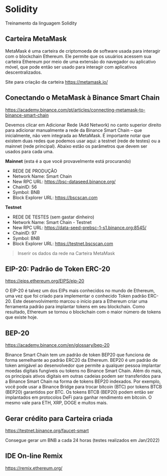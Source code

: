 # Solidity

Treinamento da linguagem Solidity

## Carteira MetaMask

MetaMask é uma carteira de criptomoeda de software usada para interagir com o blockchain Ethereum. Ele permite que os usuários acessem sua carteira Ethereum por meio de uma extensão do navegador ou aplicativo móvel, que pode então ser usado para interagir com aplicativos descentralizados.

Site para criação da carteira https://metamask.io/

## Conectando o MetaMask à Binance Smart Chain

https://academy.binance.com/pt/articles/connecting-metamask-to-binance-smart-chain

Devemos clicar em Adicionar Rede (Add Network) no canto superior direito para adicionar manualmente a rede da Binance Smart Chain – que inicialmente, não vem integrada ao MetaMask. É importante notar que existem duas redes que podemos usar aqui: a testnet (rede de testes) ou a mainnet (rede principal). Abaixo estão os parâmetros que devem ser usados para cada uma.

**Mainnet** (esta é a que você provavelmente está procurando)
* REDE DE PRODUÇÃO
* Network Name: Smart Chain
* New RPC URL: https://bsc-dataseed.binance.org/
* ChainID: 56
* Symbol: BNB
* Block Explorer URL: https://bscscan.com

**Testnet**
* REDE DE TESTES (sem gastar dinheiro)
* Network Name: Smart Chain - Testnet
* New RPC URL: https://data-seed-prebsc-1-s1.binance.org:8545/
* ChainID: 97
* Symbol: BNB
* Block Explorer URL: https://testnet.bscscan.com

> Inserir os dados da rede na Carteira MetaMask

## EIP-20: Padrão de Token ERC-20

https://eips.ethereum.org/EIPS/eip-20


O EIP-20 é talvez um dos EIPs mais conhecidos no mundo de Ethereum, uma vez que foi criado para implementar o conhecido Token padrão ERC-20. Este desenvolvimento marcou o início para a Ethereum criar uma ferramenta padrão para implantar tokens em seu blockchain. Como resultado, Ethereum se tornou o blockchain com o maior número de tokens que existe hoje.

## BEP-20

https://academy.binance.com/en/glossary/bep-20

Binance Smart Chain tem um padrão de token BEP20 que funciona de forma semelhante ao padrão ERC20 da Ethereum. BEP20 é um padrão de token amigável ao desenvolvedor que permite a qualquer pessoa implantar moedas digitais fungíveis ou tokens no Binance Smart Chain. Além do mais, os principais ativos digitais em outras cadeias podem ser transferidos para a Binance Smart Chain na forma de tokens BEP20 indexados. Por exemplo, você pode usar a Binance Bridge para trocar bitcoin (BTC) por tokens BTCB (BEP20) garantidos por BTC. Os tokens BTCB (BEP20) podem então ser implantados em protocolos DeFi para ganhar rendimento em bitcoin. O mesmo vale para ETH, XRP, DOGE e muitos mais.

## Gerar crédito para Carteira criada

https://testnet.binance.org/faucet-smart

Consegue gerar um BNB a cada 24 horas (testes realizados em Jan/2022)


## IDE On-line Remix
https://remix.ethereum.org/


